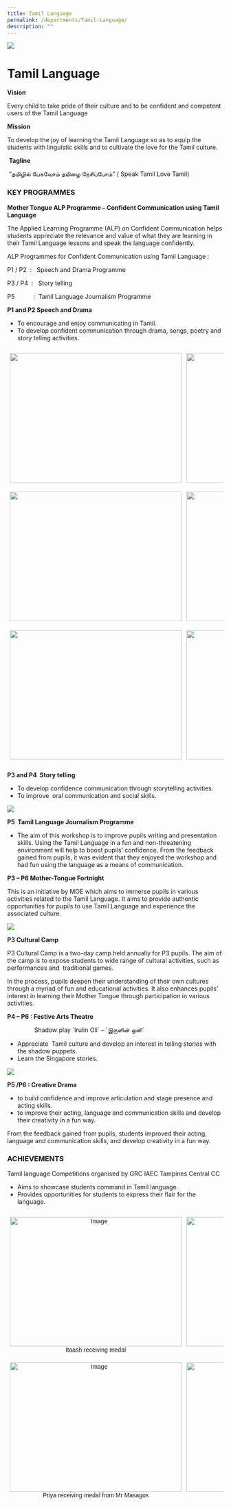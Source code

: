 ```yaml
---
title: Tamil Language
permalink: /departments/Tamil-Language/
description: ""
---
```

![](/images/banner.gif)

Tamil Language
==============

**Vision**  
  
Every child to take pride of their culture and to be confident and competent users of the Tamil Language  
  
**Mission**  
  
To develop the joy of learning the Tamil Language so as to equip the students with linguistic skills and to cultivate the love for the Tamil culture.  
  
 **Tagline**  
  
 “தமிழில் பேசுவோம் தமிழை நேசிப்போம்” ( Speak Tamil Love Tamil)
 


###  KEY PROGRAMMES  

  
**Mother Tongue ALP Programme – Confident Communication using Tamil Language**

  

The Applied Learning Programme (ALP) on Confident Communication helps students appreciate the relevance and value of what they are learning in their Tamil Language lessons and speak the language confidently.

  

ALP Programmes for Confident Communication using Tamil Language :

  

P1 / P2  :   Speech and Drama Programme

P3 / P4  :   Story telling 

P5           :  Tamil Language Journalism Programme 

  

**P1 and P2 Speech and Drama**

*   To encourage and enjoy communicating in Tamil.
*   To develop confident communication through drama, songs, poetry and story telling activities.

<style type="text/css">
.tg  {border-collapse:collapse;border-spacing:0;}
.tg td{border-color:black;border-style:solid;border-width:1px;font-family:Arial, sans-serif;font-size:14px;
  overflow:hidden;padding:10px 5px;word-break:normal;}
.tg th{border-color:black;border-style:solid;border-width:1px;font-family:Arial, sans-serif;font-size:14px;
  font-weight:normal;overflow:hidden;padding:10px 5px;word-break:normal;}
.tg .tg-zv4m{border-color:#ffffff;text-align:left;vertical-align:top}
</style>
<table class="tg">
<thead>
  <tr>
    <th class="tg-zv4m"><img src="https://junyuanpri.moe.edu.sg/qql/slot/u499/Departments/Tamil%20Language/P1%20SPEECH%20AND%20DRAMA.JPG" width="400" height="300"></th>
    <th class="tg-zv4m"><img src="https://junyuanpri.moe.edu.sg/qql/slot/u499/Departments/Tamil%20Language/P1%20TL%20PHONICS%20lesson.JPG" width="400" height="300"></th>
  </tr>
</thead>
<tbody>
  <tr>
    <td class="tg-zv4m"><img src="https://junyuanpri.moe.edu.sg/qql/slot/u499/Departments/Tamil%20Language/P1%20TL%20SPELL%20TAC%20TOE%20%20Game.JPG" width="400" height="300"></td>
    <td class="tg-zv4m"><img src="https://junyuanpri.moe.edu.sg/qql/slot/u499/Departments/Tamil%20Language/P1-2%20SPEECH%20AND%20DRAMA.JPG" width="400" height="300"></td>
  </tr>
  <tr>
    <td class="tg-zv4m"><img src="https://junyuanpri.moe.edu.sg/qql/slot/u499/Departments/Tamil%20Language/P1-P2%20Speech%20and%20drama%203.JPG" width="400" height="300"></td>
    <td class="tg-zv4m"><img src="https://junyuanpri.moe.edu.sg/qql/slot/u499/Departments/Tamil%20Language/P2%20SPEECH%20AND%20DRAMA.JPG" width="400" height="300"></td>
  </tr>
</tbody>
</table>


**P3 and P4  Story telling**

*   To develop confidence communication through storytelling activities.
*   To improve  oral communication and social skills.


![](/images/TamilLang.png)


**P5  Tamil Language Journalism Programme** 

*   The aim of this workshop is to improve pupils writing and presentation skills. Using the Tamil Language in a fun and non-threatening environment will help to boost pupils’ confidence. From the feedback gained from pupils, it was evident that they enjoyed the workshop and had fun using the language as a means of communication. 

  

**P3 – P6 Mother-Tongue Fortnight**

This is an initiative by MOE which aims to immerse pupils in various activities related to the Tamil Language. It aims to provide authentic opportunities for pupils to use Tamil Language and experience the associated culture.

![](/images/TamilLang1.jpeg)

**P3 Cultural Camp**

P3 Cultural Camp is a two-day camp held annually for P3 pupils. The aim of the camp is to expose students to wide range of cultural activities, such as performances and  traditional games.

In the process, pupils deepen their understanding of their own cultures through a myriad of fun and educational activities. It also enhances pupils’ interest in learning their Mother Tongue through participation in various activities.

  

**P4 – P6 : Festive Arts Theatre**

                Shadow play \`Irulin Oli\` – \`இருளின் ஒளி\` 

*   Appreciate  Tamil culture and develop an interest in telling stories with the shadow puppets.
*   Learn the Singapore stories.

![](/images/TamilLang2.jpeg)

**P5 /P6 : Creative Drama** 

*   to build confidence and improve articulation and stage presence and acting skills.
*   to improve their acting, language and communication skills and develop their creativity in a fun way.

  

From the feedback gained from pupils, students improved their acting, language and communication skills, and develop creativity in a fun way.

  

### **ACHIEVEMENTS**  
  
Tamil language Competitions organised by GRC IAEC Tampines Central CC  

*   Aims to showcase students command in Tamil language.
*   Provides opportunities for students to express their flair for the language.

<style type="text/css">
.tg  {border-collapse:collapse;border-spacing:0;}
.tg td{border-color:black;border-style:solid;border-width:1px;font-family:Arial, sans-serif;font-size:14px;
  overflow:hidden;padding:10px 5px;word-break:normal;}
.tg th{border-color:black;border-style:solid;border-width:1px;font-family:Arial, sans-serif;font-size:14px;
  font-weight:normal;overflow:hidden;padding:10px 5px;word-break:normal;}
.tg .tg-zv4m{border-color:#ffffff;text-align:left;vertical-align:top}
.tg .tg-8jgo{border-color:#ffffff;text-align:center;vertical-align:top}
</style>
<table class="tg">
<thead>
  <tr>
    <th class="tg-8jgo"><img src="https://junyuanpri.moe.edu.sg/qql/slot/u499/Departments/Tamil%20Language/Itaash%20receiving%20medal.JPG" alt="Image" width="400" height="300"><br>Itaash receiving medal<br></th>
    <th class="tg-8jgo"><img src="https://junyuanpri.moe.edu.sg/qql/slot/u499/Departments/Tamil%20Language/Lithraa%20-%20medal.JPG" alt="Image" width="400" height="300"><br>Lithraa - medal<br></th>
  </tr>
</thead>
<tbody>
  <tr>
    <td class="tg-8jgo"><img src="https://junyuanpri.moe.edu.sg/qql/slot/u499/Departments/Tamil%20Language/Priya%20receiving%20medal%20from%20Mr%20Masagos.JPG" alt="Image" width="400" height="300"><br>Priya receiving medal from Mr Masagos<br></td>
    <td class="tg-zv4m"><img src="https://junyuanpri.moe.edu.sg/qql/slot/u499/Departments/Tamil%20Language/TL%20Competitions%20prize%20winners%201.JPG" width="400" height="300"></td>
  </tr>
</tbody>
</table>